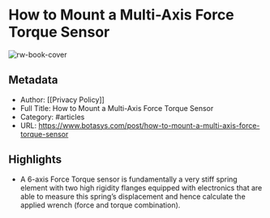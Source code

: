 # How to Mount a Multi-Axis Force Torque Sensor

![rw-book-cover](https://readwise-assets.s3.amazonaws.com/static/images/article4.6bc1851654a0.png)

## Metadata
- Author: [[Privacy Policy]]
- Full Title: How to Mount a Multi-Axis Force Torque Sensor
- Category: #articles
- URL: https://www.botasys.com/post/how-to-mount-a-multi-axis-force-torque-sensor

## Highlights
- A 6-axis Force Torque sensor is fundamentally a very stiff spring element with two high rigidity flanges equipped with electronics that are able to measure this spring’s displacement and hence calculate the applied wrench (force and torque combination).
